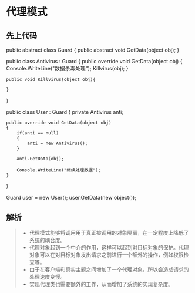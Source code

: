 # 代理模式 

## 先上代码 
public  abstract class Guard
{
    public abstract void GetData(object obj);
}

public class Antivirus : Guard
{
	public override void GetData(object obj)
    {
        Console.WriteLine("数据杀毒处理");
		Killvirus(obj);
    }
	
	public void Killvirus(object obj){
		
	}
}

public class User : Guard
{
	private Antivirus anti;
	
	public override void GetData(object obj)
	{
		if(anti == null)
		{
			anti = new Antivirus();
		}
		
		anti.GetData(obj);
		
		Console.WriteLine("继续处理数据");
	}
}

Guard user = new User();
user.GetData(new object());

## 解析
> * 代理模式能够将调用用于真正被调用的对象隔离，在一定程度上降低了系统的耦合度。
> * 代理对象起到一个中介的作用，这样可以起到对目标对象的保护。代理对象可以在对目标对象发出请求之前进行一个额外的操作，例如权限检查等。
> * 由于在客户端和真实主题之间增加了一个代理对象，所以会造成请求的处理速度变慢。
> * 实现代理类也需要额外的工作，从而增加了系统的实现复杂度。




